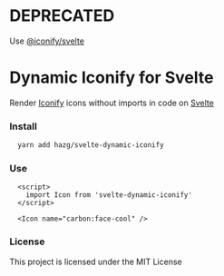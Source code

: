 # DEPRECATED

Use [@iconify/svelte](https://docs.iconify.design/icon-components/svelte/)

# Dynamic Iconify for Svelte

Render [Iconify](https://iconify.design) icons without imports in code on [Svelte](https://svelte.dev/)

### Install
```bash
  yarn add hazg/svelte-dynamic-iconify
```

### Use
```svelte
  <script>
    import Icon from 'svelte-dynamic-iconify'
  </script>

  <Icon name="carbon:face-cool" />
```


### License

This project is licensed under the MIT License
